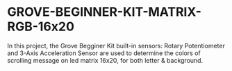 # GROVE-BEGINNER-KIT-MATRIX-RGB-16x20
In this project, the Grove Begginer Kit built-in sensors: Rotary Potentiometer and 3-Axis Acceleration Sensor are used to determine the colors of scrolling message on led matrix 16x20, for both letter & background.
